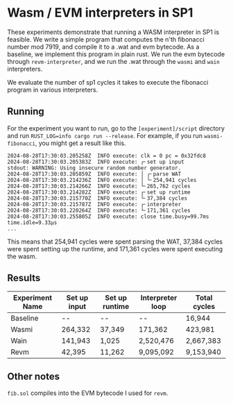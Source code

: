 # Wasm / EVM interpreters in SP1

These experiments demonstrate that running a WASM interpreter in SP1 is feasible. We write a simple program that computes the n'th fibonacci number mod 7919, and compile it to a .wat and evm bytecode. As a baseline, we implement this program in plain rust. We run the evm bytecode through `revm-interpreter`, and we run the .wat through the `wasmi` and `wain` interpreters. 

We evaluate the number of sp1 cycles it takes to execute the fibonacci program in various interpreters.

## Running

For the experiment you want to run, go to the `[experiment]/script` directory and run `RUST_LOG=info cargo run --release`. For example, if you run `wasmi-fibonacci`, you might get a result like this.

```
2024-08-28T17:30:03.205258Z  INFO execute: clk = 0 pc = 0x32fdc8    
2024-08-28T17:30:03.205383Z  INFO execute: ┌╴set up input    
stdout: WARNING: Using insecure random number generator.
2024-08-28T17:30:03.205859Z  INFO execute: │ ┌╴parse WAT    
2024-08-28T17:30:03.214236Z  INFO execute: │ └╴254,941 cycles    
2024-08-28T17:30:03.214266Z  INFO execute: └╴265,762 cycles    
2024-08-28T17:30:03.214282Z  INFO execute: ┌╴set up runtime    
2024-08-28T17:30:03.215770Z  INFO execute: └╴37,384 cycles    
2024-08-28T17:30:03.215787Z  INFO execute: ┌╴interpreter    
2024-08-28T17:30:03.220264Z  INFO execute: └╴171,361 cycles    
2024-08-28T17:30:03.255805Z  INFO execute: close time.busy=99.7ms time.idle=9.33µs
...
```

This means that 254,941 cycles were spent parsing the WAT, 37,384 cycles were spent setting up the runtime, and 171,361 cycles were spent executing the wasm. 

## Results

| Experiment Name | Set up input | Set up runtime | Interpreter loop | Total cycles |
|-----------------|--------------|----------------|------------------|--------------|
| Baseline        | --           | --             | --               | 16,944       |
| Wasmi           | 264,332      | 37,349         | 171,362          | 423,981      |
| Wain            | 141,943      | 1,025          | 2,520,476        | 2,667,383    |
| Revm            | 42,395       | 11,262         | 9,095,092        | 9,153,940    |

## Other notes

`fib.sol` compiles into the EVM bytecode I used for `revm`. 
